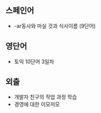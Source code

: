 ## 스페인어
* -ar동사와 마실 것과 식사이름 (9단어)
    <!-- - hablar 말하다
    - tomar ~먹다, ~마시다, 술마시다
    - cerveza 맥주
    - té 차
    - café 커피
    - zumo 주스
    - desayuno 아침식사
    - almuerzo 점심(AmL), (점심 전)간식(Esp)
    - cena 저녁식사 -->

## 영단어
* 토익 10단어 3일차

## 외출
* 개발자 친구의 작업 과정 학습
* 경영에 대한 이모저모

<!-- ## 오늘 하루
* 어제 병원을 빼먹었다는 사실을 깨달았다.
* 하루 일지를 쓰는 공간이 5개가 되어버린것에 절망중이다. ICT, 스터디, 병원에서 준 일기, Notion, Github... 병원에서 준 일기와 github와 스터디를 포기해야하나 생각중이다.
* 전공공부는 며칠만 쉬어갈까 고민중이다. 휴식이 필요하다.
* 요즘 경영, 마케팅 관련해서 흥미를 느끼는 중이다.
* 몸이 힘들어서 운동은 패스했다.
* 외출을 최대한 줄였으나 여전히 예상치 못한 외출이 잦아 힘들다. 오늘도 마찬가지로 빠질수 없는 외출이라 슬퍼하는 중이다.
* 대구소마고 선배와 만나 전공과 학교에 대한 수다를 즐겼다. 경영에 대한 흥미로운 이야기도 들었는데 막상 와서 적으려니 뭐라 써야할지 모르겠다.
* 스페인어 재밌다. 아직까지는 말이지 -->